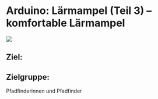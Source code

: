 # Arduino: Lärmampel (Teil 3) – komfortable Lärmampel

![](/images/IMG_5605_Beitragsbild-1102x350.jpg)

## Ziel:


## Zielgruppe:
Pfadfinderinnen und Pfadfinder
